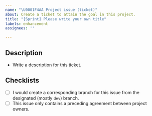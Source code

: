```yaml
---
name: "\U0001F4AA Project issue (ticket)"
about: Create a ticket to attain the goal in this project.
title: "[Sprint] Please write your own title"
labels: enhancement
assignees: ''

---
```


## Description

- Write a description for this ticket.

## Checklists

- [ ] I would create a corresponding branch for this issue from the designated (mostly `dev`) branch.
- [ ] This issue only contains a preceding agreement between project owners.
